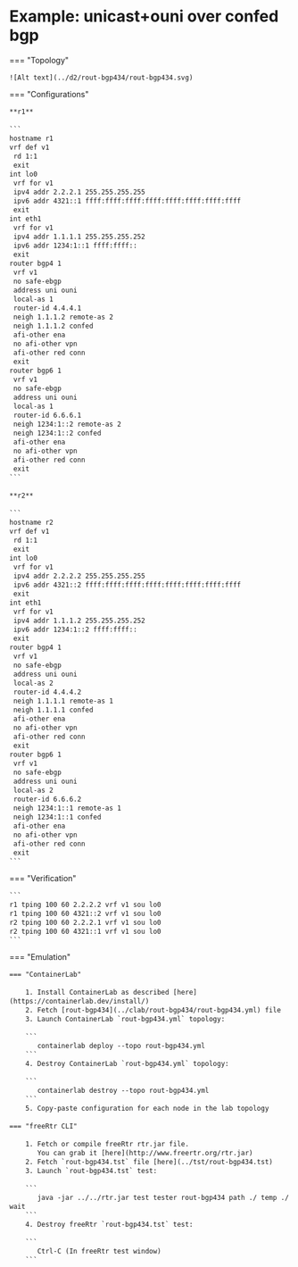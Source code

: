 # Example: unicast+ouni over confed bgp

=== "Topology"

    ![Alt text](../d2/rout-bgp434/rout-bgp434.svg)

=== "Configurations"

    **r1**

    ```
    hostname r1
    vrf def v1
     rd 1:1
     exit
    int lo0
     vrf for v1
     ipv4 addr 2.2.2.1 255.255.255.255
     ipv6 addr 4321::1 ffff:ffff:ffff:ffff:ffff:ffff:ffff:ffff
     exit
    int eth1
     vrf for v1
     ipv4 addr 1.1.1.1 255.255.255.252
     ipv6 addr 1234:1::1 ffff:ffff::
     exit
    router bgp4 1
     vrf v1
     no safe-ebgp
     address uni ouni
     local-as 1
     router-id 4.4.4.1
     neigh 1.1.1.2 remote-as 2
     neigh 1.1.1.2 confed
     afi-other ena
     no afi-other vpn
     afi-other red conn
     exit
    router bgp6 1
     vrf v1
     no safe-ebgp
     address uni ouni
     local-as 1
     router-id 6.6.6.1
     neigh 1234:1::2 remote-as 2
     neigh 1234:1::2 confed
     afi-other ena
     no afi-other vpn
     afi-other red conn
     exit
    ```

    **r2**

    ```
    hostname r2
    vrf def v1
     rd 1:1
     exit
    int lo0
     vrf for v1
     ipv4 addr 2.2.2.2 255.255.255.255
     ipv6 addr 4321::2 ffff:ffff:ffff:ffff:ffff:ffff:ffff:ffff
     exit
    int eth1
     vrf for v1
     ipv4 addr 1.1.1.2 255.255.255.252
     ipv6 addr 1234:1::2 ffff:ffff::
     exit
    router bgp4 1
     vrf v1
     no safe-ebgp
     address uni ouni
     local-as 2
     router-id 4.4.4.2
     neigh 1.1.1.1 remote-as 1
     neigh 1.1.1.1 confed
     afi-other ena
     no afi-other vpn
     afi-other red conn
     exit
    router bgp6 1
     vrf v1
     no safe-ebgp
     address uni ouni
     local-as 2
     router-id 6.6.6.2
     neigh 1234:1::1 remote-as 1
     neigh 1234:1::1 confed
     afi-other ena
     no afi-other vpn
     afi-other red conn
     exit
    ```

=== "Verification"

    ```
    r1 tping 100 60 2.2.2.2 vrf v1 sou lo0
    r1 tping 100 60 4321::2 vrf v1 sou lo0
    r2 tping 100 60 2.2.2.1 vrf v1 sou lo0
    r2 tping 100 60 4321::1 vrf v1 sou lo0
    ```

=== "Emulation"

    === "ContainerLab"

        1. Install ContainerLab as described [here](https://containerlab.dev/install/)  
        2. Fetch [rout-bgp434](../clab/rout-bgp434/rout-bgp434.yml) file  
        3. Launch ContainerLab `rout-bgp434.yml` topology:  

        ```
           containerlab deploy --topo rout-bgp434.yml  
        ```
        4. Destroy ContainerLab `rout-bgp434.yml` topology:  

        ```
           containerlab destroy --topo rout-bgp434.yml  
        ```
        5. Copy-paste configuration for each node in the lab topology

    === "freeRtr CLI"

        1. Fetch or compile freeRtr rtr.jar file.  
           You can grab it [here](http://www.freertr.org/rtr.jar)  
        2. Fetch `rout-bgp434.tst` file [here](../tst/rout-bgp434.tst)  
        3. Launch `rout-bgp434.tst` test:  

        ```
           java -jar ../../rtr.jar test tester rout-bgp434 path ./ temp ./ wait
        ```
        4. Destroy freeRtr `rout-bgp434.tst` test:  

        ```
           Ctrl-C (In freeRtr test window)
        ```

